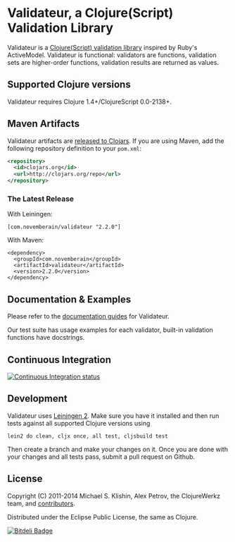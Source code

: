 # Validateur, a Clojure(Script) Validation Library

Validateur is a [Clojure(Script) validation library](http://clojurevalidations.info) inspired by Ruby's ActiveModel. Validateur is functional: validators are
functions, validation sets are higher-order functions, validation results are returned as values.


## Supported Clojure versions

Validateur requires Clojure 1.4+/ClojureScript 0.0-2138+.



## Maven Artifacts

Validateur artifacts are [released to Clojars](https://clojars.org/com.novemberain/validateur).
If you are using Maven, add the following repository definition to your `pom.xml`:

``` xml
<repository>
  <id>clojars.org</id>
  <url>http://clojars.org/repo</url>
</repository>
```

### The Latest Release

With Leiningen:

    [com.novemberain/validateur "2.2.0"]

With Maven:

    <dependency>
      <groupId>com.novemberain</groupId>
      <artifactId>validateur</artifactId>
      <version>2.2.0</version>
    </dependency>



## Documentation & Examples

Please refer to the [documentation guides](http://clojurevalidations.info) for Validateur.

Our test suite has usage examples for each validator, built-in validation functions have docstrings.


## Continuous Integration

[![Continuous Integration status](https://secure.travis-ci.org/michaelklishin/validateur.png)](http://travis-ci.org/michaelklishin/validateur)


## Development

Validateur uses [Leiningen 2](https://github.com/technomancy/leiningen/blob/master/doc/TUTORIAL.md). Make
sure you have it installed and then run tests against all supported Clojure versions using

    lein2 do clean, cljx once, all test, cljsbuild test

Then create a branch and make your changes on it. Once you are done with your changes and all
tests pass, submit a pull request on Github.


## License

Copyright (C) 2011-2014 Michael S. Klishin, Alex Petrov, the ClojureWerkz team,
and [contributors](https://github.com/michaelklishin/validateur/graphs/contributors).

Distributed under the Eclipse Public License, the same as Clojure.


[![Bitdeli Badge](https://d2weczhvl823v0.cloudfront.net/michaelklishin/validateur/trend.png)](https://bitdeli.com/free "Bitdeli Badge")
